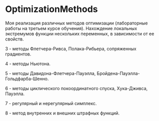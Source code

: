 # OptimizationMethods
Моя реализация различных методов оптимизации (лабораторные работы на третьем курсе обучения). Нахождение локальных экстремумов функции нескольких переменных, в зависимости от ее свойств.

3 - методы Флетчера-Ривса, Полака-Рибьера, сопряженных градиентов.

4 - методы Ньютона.

5 - методы Давидона-Флетчера-Пауэлла, Бройдена-Пауэлла-Гольдфарба-Шенно.

6 - методы циклического покоординатного спуска, Хука-Дживса, Пауэлла.

7 - регулярный и нерегулярный симплекс.

8 - метод внутренних и внешних штрафных функций.

